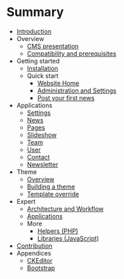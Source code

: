 # Summary

* [Introduction](README.md)
* Overview
   * [CMS presentation](cms.md)
   * [Compatibility and prerequisites](compatibility.md)
* Getting started
   * [Installation](installation.md)
   * Quick start
       * [Website Home](front.md)
       * [Administration and Settings](adminsettings.md)
       * [Post your first news](post_your_first_news.md)
* Applications
   * [Settings](settings.md)
   * [News](news.md)
   * [Pages](pages.md)
   * [Slideshow](slideshow.md)
   * [Team](teams.md)
   * [User](users.md)
   * [Contact](contact.md)
   * [Newsletter](newsletter.md)
* Theme
   * [Overview](introduction.md)
   * [Building a theme](build_theme.md)
   * [Template override](custom_template.md)
* Expert
   * [Architecture and Workflow](technical_overview.md)
   * [Applications](creat_apps.md)
   * More
       * [Helpers (PHP)](helpers_php.md)
       * [Libraries (JavaScript)](librairies_js.md)
* [Contribution](contribution.md)
* Appendices
   * [CKEditor](ckeditor.md)
   * [Bootstrap](bootstrap.md)

